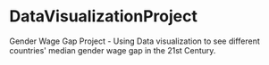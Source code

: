 # DataVisualizationProject
Gender Wage Gap Project  - Using Data visualization to see different countries' median gender wage gap in the 21st Century.
